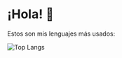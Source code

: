 # ¡Hola! 👋

Estos son mis lenguajes más usados:

![Top Langs](https://github-readme-stats.vercel.app/api/top-langs/?username=FJRBach&layout=compact)
